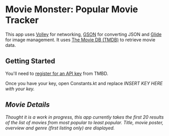 # Movie Monster: Popular Movie Tracker
This app uses [Volley](https://github.com/google/volley) for networking, [GSON](https://github.com/google/gson) for converting JSON and [Glide](https://github.com/bumptech/glide) for image management. It uses [The Movie DB (TMDB)](https://www.themoviedb.org/) to retrieve movie data.

## Getting Started
You'll need to [register for an API key](https://developers.themoviedb.org/3/getting-started/introduction) from TMBD. 

Once you have your key, open Constants.kt and replace <em>INSERT KEY HERE<em> with your key.
  
## Movie Details
Thought it is a work in progress, this app currently takes the first 20 results of the list of movies from most popular to least popular. Title, movie poster, overview and genre (first listing only) are displayed.
